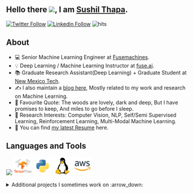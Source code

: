 ## Hello there <img src="https://raw.githubusercontent.com/MartinHeinz/MartinHeinz/master/wave.gif" width="30px">, I am [Sushil Thapa](https://thapasushil.com).

[![Twitter Follow](https://img.shields.io/twitter/follow/tsushil_thapa?label=Follow&style=social)](http://twitter.com/tsushil_thapa)
[![Linkedin Follow](https://img.shields.io/badge/-Connect-blue?style=flat-square&logo=Linkedin&logoColor=white&link=https://www.linkedin.com/in/thapasushil/)](https://www.linkedin.com/in/thapasushil/)
![hits](https://visitor-badge.laobi.icu/badge?page_id=Sushil-Thapa)
<br />

## About
- 💻 Senior Machine Learning Engineer at [Fusemachines](https://fusemachines.com).
- 💡 Deep Learning / Machine Learning Instructor at [fuse.ai](https://fuse.ai).
- 📚 Graduate Research Assistant(Deep Learning) + Graduate Student at [New Mexico Tech](https://cs.nmt.edu).
- ✍️ I also maintain a [blog here](https://thapasushil.com), Mostly related to my work and research on Machine Learning. 
- 🌱 Favourite Quote: The woods are lovely, dark and deep, But I have promises to keep, And miles to go before I sleep.
- 🔭 Research Interests: Computer Vision, NLP, Self/Semi Supervised Learning, Reinforcement Learning, Multi-Modal Machine Learning.
- 📃 You can find [my latest Resume](https://thapasushil.com/files/Resume.pdf) here.


## Languages and Tools  
<code><img height="50" src="https://pytorch.org/assets/images/pytorch-logo.png"></code>
<code><img height="50" src="https://raw.githubusercontent.com/github/explore/80688e429a7d4ef2fca1e82350fe8e3517d3494d/topics/tensorflow/tensorflow.png"></code>
<code><img height="50" src="https://raw.githubusercontent.com/github/explore/80688e429a7d4ef2fca1e82350fe8e3517d3494d/topics/python/python.png"></code>
<code><img height="50" src="https://raw.githubusercontent.com/github/explore/80688e429a7d4ef2fca1e82350fe8e3517d3494d/topics/linux/linux.png"></code>
<code><img height="50" src="https://raw.githubusercontent.com/github/explore/fbceb94436312b6dacde68d122a5b9c7d11f9524/topics/aws/aws.png"></code>
<br />

<details>
<summary>
  Additional projects I sometimes work on :arrow_down:
</summary>

<br />

[![ReadMe Card](https://github-readme-stats.vercel.app/api/pin/?username=sushil-thapa&repo=ud-deep-reinforcement-learning)](https://github.com/Sushil-Thapa/ud-deep-reinforcement-learning)
[![ReadMe Card](https://github-readme-stats.vercel.app/api/pin/?username=sushil-thapa&repo=udacity-computervision-nanodegree)](https://github.com/Sushil-Thapa/udacity-computervision-nanodegree/)

<br />


[comment]:![picture](https://raw.githubusercontent.com/saadeghi/saadeghi/master/dino.gif)
</details>
